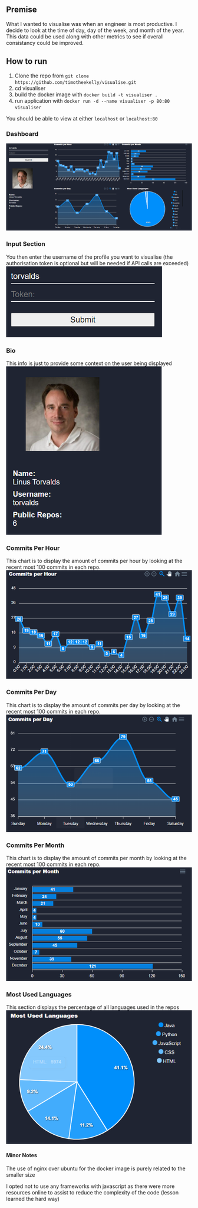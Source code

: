 ## Premise
What I wanted to visualise was when an engineer is most productive. I decide to look at the time of day, day of the week, and month of the year.
This data could be used along with other metrics to see if overall consistancy could be improved.

## How to run 
1. Clone the repo from `git clone https://github.com/timotheekelly/visualise.git`
2. cd visualiser
3. build the docker image with `docker build -t visualiser .`
4. run application with `docker run -d --name visualiser -p 80:80 visualiser`

You should be able to view at either `localhost` or `localhost:80`
### Dashboard
![dashboard](images/dashboard.png)

### Input Section
You then enter the username of the profile you want to visualise 
(the authorisation token is optional but will be needed if API calls are exceeded)
![input](images/input-section.png)

### Bio
This info is just to provide some context on the user being displayed
![bio](images/bio.png)

### Commits Per Hour
This chart is to display the amount of commits per hour by looking at the recent most 100 commits in each repo. 
![commits](images/commits-per-hour.png)

### Commits Per Day
This chart is to display the amount of commits per day by looking at the recent most 100 commits in each repo. 
![commits](images/commits-per-day.png)

### Commits Per Month
This chart is to display the amount of commits per month by looking at the recent most 100 commits in each repo. 
![commits](images/commits-per-month.png)

### Most Used Languages
This section displays the percentage of all languages used in the repos 
![languages](images/most-used-languages.png)

#### Minor Notes
The use of nginx over ubuntu for the docker image is purely related to the smaller size

I opted not to use any frameworks with javascript as there were more resources online to assist  to reduce the complexity of the code (lesson learned the hard way)
